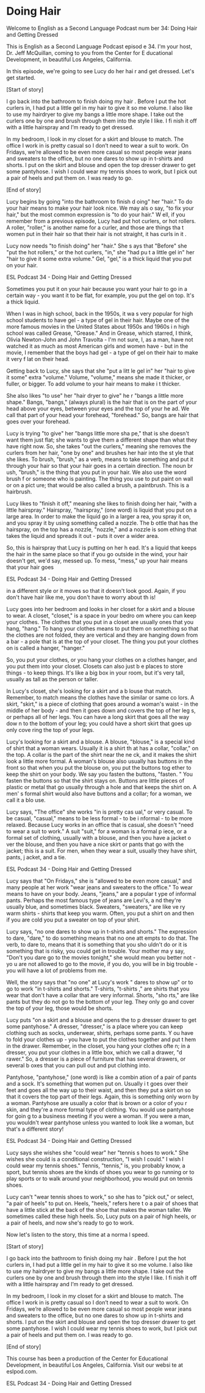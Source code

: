 # Doing Hair

Welcome to English as a Second Language Podcast num ber 34: Doing Hair and Getting Dressed

This is English as a Second Language Podcast episod e 34. I'm your host, Dr. Jeff McQuillan, coming to you from the Center for E ducational Development, in beautiful Los Angeles, California.

In this episode, we're going to see Lucy do her hai r and get dressed. Let's get started.

[Start of story]

I go back into the bathroom to finish doing my hair .  Before I put the hot curlers in, I had put a little gel in my hair to give it so me volume.  I also like to use my hairdryer to give my bangs a little more shape.  I take out the curlers one by one and brush through them into the style I like.  I fi nish it off with a little hairspray and I’m ready to get dressed.

In my bedroom, I look in my closet for a skirt and blouse to match.  The office I work in is pretty casual so I don’t need to wear a suit to work.  On Fridays, we’re allowed to be even more casual so most people wear jeans and sweaters to the office, but no one dares to show up in t-shirts and  shorts.  I put on the skirt and blouse and open the top dresser drawer to get some pantyhose.  I wish I could wear my tennis shoes to work, but I pick out a pair  of heels and put them on.  I was ready to go.

[End of story]

Lucy begins by going "into the bathroom to finish d oing" her "hair."  To do your hair means to make your hair look nice.  We may als o say, "to fix your hair," but the most common expression is "to do your hair."  W ell, if you remember from a previous episode, Lucy had put hot curlers, or hot rollers.  A roller, "roller," is another name for a curler, and those are things tha t women put in their hair so that their hair is not straight, it has curls in it .

Lucy now needs "to finish doing" her "hair."  She s ays that "Before" she "put the hot rollers," or the hot curlers, "in," she "had pu t a little gel in" her "hair to give it some extra volume."  Gel, "gel," is a thick liquid that you put on your hair.

ESL Podcast 34 -  Doing Hair and Getting Dressed

Sometimes you put it on your hair because you want your hair to go in a certain way - you want it to be flat, for example, you put the gel on top.  It's a thick liquid.

When I was in high school, back in the 1950s, it wa s very popular for high school students to have gel - a type of gel in their hair.   Maybe one of the more famous movies in the United States about 1950s and 1960s i n high school was called Grease, "Grease."  And in Grease, which starred, I think, Olivia Newton-John and John Travolta - I'm not sure, I, as a man, have not  watched it as much as most American girls and women have - but in the movie, I  remember that the boys had gel - a type of gel on their hair to make it very f lat on their head.

Getting back to Lucy, she says that she "put a litt le gel in" her "hair to give it some" extra "volume."  Volume, "volume," means she made it thicker, or fuller, or bigger.  To add volume to your hair means to make i t thicker.

She also likes "to use" her "hair dryer to give" he r "bangs a little more shape." Bangs, "bangs," (always plural) is the hair that is  on the part of your head above your eyes, between your eyes and the top of your he ad.  We call that part of your head your forehead, "forehead."  So, bangs are hair  that goes over your forehead.

Lucy is trying "to give" her "bangs little more sha pe," that is she doesn't want them just flat; she wants to give them a different shape than what they have right now.  So, she takes "out the curlers," meaning she removes the curlers from her hair, "one by one" and brushes her hair into the st yle that she likes.  To brush, "brush," as a verb, means to take something and put  it through your hair so that your hair goes in a certain direction.  The noun br ush, "brush," is the thing that you put in your hair.  We also use the word brush f or someone who is painting. The thing you use to put paint on wall or on a pict ure; that would be also called a brush, a paintbrush.  This is a hairbrush.

Lucy likes to "finish it off," meaning she likes to  finish doing her hair, "with a little hairspray."  Hairspray, "hairspray," (one word) is liquid that you put on a large area.  In order to make the liquid go in a larger a rea, you spray it on, and you spray it by using something called a nozzle.  The b ottle that has the hairspray, on the top has a nozzle, "nozzle," and a nozzle is som ething that takes the liquid and spreads it out - puts it over a wider area.

So, this is hairspray that Lucy is putting on her h ead.  It's a liquid that keeps the hair in the same place so that if you go outside in  the wind, your hair doesn't get, we'd say, messed up.  To mess, "mess," up your hair  means that your hair goes

ESL Podcast 34 -  Doing Hair and Getting Dressed

in a different style or it moves so that it doesn't  look good.  Again, if you don't have hair like me, you don't have to worry about th is!

Lucy goes into her bedroom and looks in her closet for a skirt and a blouse to wear.  A closet, "closet," is a space in your bedro om where you can keep your clothes.  The clothes that you put in a closet are usually ones that you hang, "hang."  To hang your clothes means to put them on something so that the clothes are not folded, they are vertical and they are hanging down from a bar - a pole that is at the top of your closet.  The thing you put your clothes on is called a hanger, "hanger."

So, you put your clothes, or you hang your clothes on a clothes hanger, and you put them into your closet.  Closets can also just b e places to store things - to keep things.  It's like a big box in your room, but  it's very tall, usually as tall as the person or taller.

In Lucy's closet, she's looking for a skirt and a b louse that match.  Remember, to match means the clothes have the similar or same co lors.  A skirt, "skirt," is a piece of clothing that goes around a woman's waist - in the middle of her body - and then it goes down and covers the top of her leg s, or perhaps all of her legs. You can have a long skirt that goes all the way dow n to the bottom of your leg; you could have a short skirt that goes up only cove ring the top of your legs.

Lucy's looking for a skirt and a blouse.  A blouse,  "blouse," is a special kind of shirt that a woman wears.  Usually it is a shirt th at has a collar, "collar," on the top.  A collar is the part of the shirt near the ne ck, and it makes the shirt look a little more formal.  A woman's blouse also usually has buttons in the front so that when you put the blouse on, you put the buttons tog ether to keep the shirt on your body.  We say you fasten the buttons, "fasten. "  You fasten the buttons so that the shirt stays on.  Buttons are little pieces  of plastic or metal that go usually through a hole and that keeps the shirt on.  A men' s formal shirt would also have buttons and a collar; for a woman, we call it a blo use.

Lucy says, "The office" she works "in is pretty cas ual," or very casual.  To be casual, "casual," means to be less formal - to be i nformal - to be more relaxed. Because Lucy works in an office that is casual, she  doesn't "need to wear a suit to work."  A suit "suit," for a woman is a formal p iece, or a formal set of clothing, usually with a blouse, and then you have a jacket o ver the blouse, and then you have a nice skirt or pants that go with the jacket;  this is a suit.  For men, when they wear a suit, usually they have shirt, pants, j acket, and a tie.

ESL Podcast 34 -  Doing Hair and Getting Dressed

Lucy says that "On Fridays," she is "allowed to be even more casual," and many people at her work "wear jeans and sweaters to the office."  To wear means to have on your body.  Jeans, "jeans," are a popular t ype of informal pants. Perhaps the most famous type of jeans are Levi's, a nd they're usually blue, and sometimes black.  Sweaters, "sweaters," are like ve ry warm shirts - shirts that keep you warm.  Often, you put a shirt on and then if you are cold you put a sweater on top of your shirt.

Lucy says, "no one dares to show up in t-shirts and  shorts."  The expression to dare, "dare," to do something means that no one att empts to do that.  The verb, to dare to, means that it is something that you sho uldn't do or it is something that is risky, you could get in trouble.  Your mother ma y say, "Don't you dare go to the movies tonight," she would mean you better not - yo u are not allowed to go to the movie, if you do, you will be in big trouble - you will have a lot of problems from me.

Well, the story says that "no one" at Lucy's work " dares to show up" or to go to work "in t-shirts and shorts."  T-shirts, "t-shirts ," are shirts that you wear that don't have a collar that are very informal.  Shorts, "sho rts," are like pants but they do not go to the bottom of your leg.  They only go and  cover the top of your leg, those would be shorts.

Lucy puts "on a skirt and a blouse and opens the to p dresser drawer to get some pantyhose."  A dresser, "dresser," is a place where  you can keep clothing such as socks, underwear, shirts, perhaps some pants.  Y ou have to fold your clothes up - you have to put the clothes together and put t hem in the drawer. Remember, in the closet, you hang your clothes ofte n; in a dresser, you put your clothes in a little box, which we call a drawer, "d rawer."  So, a dresser is a piece of furniture that has several drawers, or several b oxes that you can pull out and put clothing into.

Pantyhose, "pantyhose," (one word) is like a combin ation of a pair of pants and a sock.  It's something that women put on.  Usually i t goes over their feet and goes all the way up to their waist, and then they put a skirt on so that it covers the top part of their legs.  Again, this is something only worn by a woman.  Pantyhose are usually a color that is brown or a color of you r skin, and they're a more formal type of clothing.  You would use pantyhose for goin g to a business meeting if you were a woman.  If you were a man, you wouldn't wear  pantyhose unless you wanted to look like a woman, but that's a different  story!

ESL Podcast 34 -  Doing Hair and Getting Dressed

Lucy says she wishes she "could wear" her "tennis s hoes to work."  She wishes she could is a conditional construction, "I wish I could."  I wish I could wear my tennis shoes."  Tennis, "tennis," is, you probably know, a sport, but tennis shoes are the kinds of shoes you wear to go running or to  play sports or to walk around your neighborhood, you would put on tennis shoes.

Lucy can't "wear tennis shoes to work," so she has to "pick out," or select, "a pair of heels" to put on.  Heels, "heels," refers here t o a pair of shoes that have a little stick at the back of the shoe that makes the woman taller.  We sometimes called these high heels.  So, Lucy puts on a pair of high heels, or a pair of heels, and now she's ready to go to work.

Now let's listen to the story, this time at a norma l speed.

[Start of story]

I go back into the bathroom to finish doing my hair .  Before I put the hot curlers in, I had put a little gel in my hair to give it so me volume.  I also like to use my hairdryer to give my bangs a little more shape.  I take out the curlers one by one and brush through them into the style I like.  I fi nish it off with a little hairspray and I’m ready to get dressed.

In my bedroom, I look in my closet for a skirt and blouse to match.  The office I work in is pretty casual so I don’t need to wear a suit to work.  On Fridays, we’re allowed to be even more casual so most people wear jeans and sweaters to the office, but no one dares to show up in t-shirts and  shorts.  I put on the skirt and blouse and open the top dresser drawer to get some pantyhose.  I wish I could wear my tennis shoes to work, but I pick out a pair  of heels and put them on.  I was ready to go.

[End of story]



This course has been a production of the Center for  Educational Development, in beautiful Los Angeles, California.  Visit our websi te at eslpod.com.



ESL Podcast 34 -  Doing Hair and Getting Dressed

